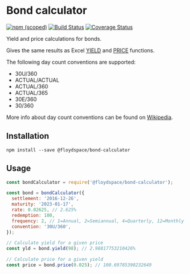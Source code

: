 # Bond calculator

[![npm (scoped)](https://img.shields.io/npm/v/@floydspace/bond-calculator?label=npm%20package)](https://www.npmjs.com/package/@floydspace/bond-calculator)
[![Build Status](https://travis-ci.org/floydspace/bond-calculator.svg?branch=master)](https://travis-ci.org/floydspace/bond-calculator)
[![Coverage Status](https://coveralls.io/repos/github/floydspace/bond-calculator/badge.svg?branch=master)](https://coveralls.io/github/floydspace/bond-calculator?branch=master)

Yield and price calculations for bonds.

Gives the same results as Excel [YIELD](https://support.office.com/en-US/article/YIELD-function-F5F5CA43-C4BD-434F-8BD2-ED3C9727A4FE) and [PRICE](https://support.office.com/en-us/article/PRICE-function-3ea9deac-8dfa-436f-a7c8-17ea02c21b0a) functions.

The following day count conventions are supported:
* 30U/360
* ACTUAL/ACTUAL
* ACTUAL/360
* ACTUAL/365
* 30E/360
* 30/360

More info about day count conventions can be found on [Wikipedia](https://en.wikipedia.org/wiki/Day_count_convention).

## Installation
```
npm install --save @floydspace/bond-calculator
```

## Usage
```javascript
const bondCalculator = require('@floydspace/bond-calculator');

const bond = bondCalculator({
  settlement: '2016-12-26',
  maturity: '2023-01-17',
  rate: 0.02625, // 2.625%
  redemption: 100,
  frequency: 2, // 1=Annual, 2=Semiannual, 4=Quarterly, 12=Monthly
  convention: '30U/360',
});

// Calculate yield for a given price
const yld = bond.yield(98); // 2.98817753210426%

// Calculate price for a given yield
const price = bond.price(0.025); // 100.69785390232649
```

